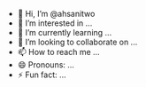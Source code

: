 - 👋 Hi, I’m @ahsanitwo
- 👀 I’m interested in ...
- 🌱 I’m currently learning ...
- 💞️ I’m looking to collaborate on ...
- 📫 How to reach me ...
- 😄 Pronouns: ...
- ⚡ Fun fact: ...

<!---
ahsanitwo/ahsanitwo is a ✨ special ✨ repository because its `README.md` (this file) appears on your GitHub profile.
You can click the Preview link to take a look at your changes.
--->
